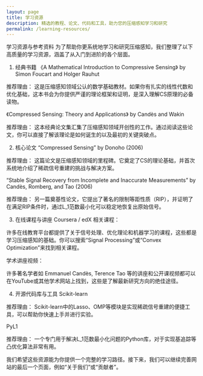 ```yaml
---
layout: page
title: 学习资源
description: 精选的教程、论文、代码和工具，助力您的压缩感知学习和研究
permalink: /learning-resources/
---
```

学习资源与参考资料
为了帮助你更系统地学习和研究压缩感知，我们整理了以下高质量的学习资源，涵盖了从入门到进阶的各个层面。

1. 经典书籍
《A Mathematical Introduction to Compressive Sensing》 by Simon Foucart and Holger Rauhut

推荐理由： 这是压缩感知领域公认的数学基础教材。如果你有扎实的线性代数和优化基础，这本书会为你提供严谨的理论框架和证明，是深入理解CS原理的必备读物。

《Compressed Sensing: Theory and Applications》 by Candès and Wakin

推荐理由： 这本经典论文集汇集了压缩感知领域开创性的工作。通过阅读这些论文，你可以直接了解该理论是如何诞生的以及最初的关键突破点。

2. 核心论文
“Compressed Sensing” by Donoho (2006)

推荐理由： 这篇论文是压缩感知领域的里程碑。它奠定了CS的理论基础，并首次系统地介绍了稀疏信号重建的挑战与解决方案。

“Stable Signal Recovery from Incomplete and Inaccurate Measurements” by Candès, Romberg, and Tao (2006)

推荐理由： 另一篇奠基性论文，它提出了著名的限制等距性质（RIP），并证明了在满足RIP条件时，通过L_1范数最小化可以稳定地恢复出原始信号。

3. 在线课程与讲座
Coursera / edX 相关课程：

许多在线教育平台都提供了关于信号处理、优化理论和机器学习的课程，这些都是学习压缩感知的基础。你可以搜索“Signal Processing”或“Convex Optimization”来找到相关课程。

学术讲座视频：

许多著名学者如 Emmanuel Candès, Terence Tao 等的讲座和公开课视频都可以在YouTube或其他学术网站上找到，这些是了解最新研究方向的绝佳途径。

4. 开源代码库与工具
Scikit-learn

推荐理由： Scikit-learn中的Lasso、OMP等模块是实现稀疏信号重建的便捷工具，可以帮助你快速上手并进行实验。

PyL1

推荐理由： 一个专门用于解决L_1范数最小化问题的Python库，对于实现基追踪等凸优化算法非常有用。

我们希望这些资源能为你提供一个完整的学习路径。接下来，我们可以继续完善网站的最后一个页面，例如“关于我们”或“贡献者”。